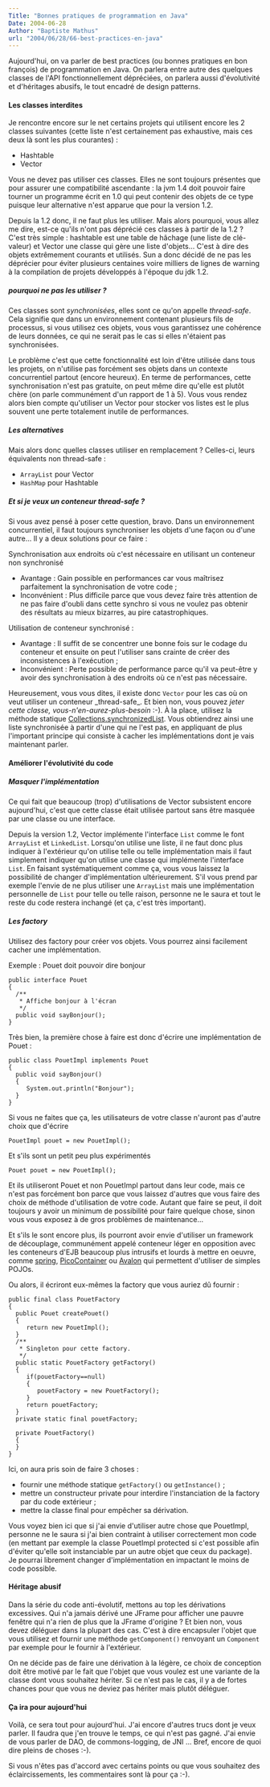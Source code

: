 ```yaml
---
Title: "Bonnes pratiques de programmation en Java"
Date: 2004-06-28
Author: "Baptiste Mathus"
url: "2004/06/28/66-best-practices-en-java"
---
```




Aujourd'hui, on va parler de best practices (ou bonnes pratiques en bon
françois) de programmation en Java. On parlera entre autre des quelques
classes de l'API fonctionnellement dépréciées, on parlera aussi
d'évolutivité et d'héritages abusifs, le tout encadré de design
patterns.

#### Les classes interdites

Je rencontre encore sur le net certains projets qui utilisent encore les
2 classes suivantes (cette liste n'est certainement pas exhaustive, mais
ces deux là sont les plus courantes) :

-   Hashtable
-   Vector

Vous ne devez pas utiliser ces classes. Elles ne sont toujours présentes
que pour assurer une compatibilité ascendante : la jvm 1.4 doit pouvoir
faire tourner un programme écrit en 1.0 qui peut contenir des objets de
ce type puisque leur alternative n'est apparue que pour la version 1.2.

Depuis la 1.2 donc, il ne faut plus les utiliser. Mais alors pourquoi,
vous allez me dire, est-ce qu'ils n'ont pas déprécié ces classes à
partir de la 1.2 ? C'est très simple : hashtable est une table de
hâchage (une liste de clé-valeur) et Vector une classe qui gère une
liste d'objets... C'est à dire des objets extrêmement courants et
utilisés. Sun a donc décidé de ne pas les déprécier pour éviter
plusieurs centaines voire milliers de lignes de warning à la compilation
de projets développés à l'époque du jdk 1.2.

##### pourquoi ne pas les utiliser ?

Ces classes sont *synchronisées*, elles sont ce qu'on appelle
*thread-safe*. Cela signifie que dans un environnement contenant
plusieurs fils de processus, si vous utilisez ces objets, vous vous
garantissez une cohérence de leurs données, ce qui ne serait pas le cas
si elles n'étaient pas synchronisées.

Le problème c'est que cette fonctionnalité est loin d'être utilisée dans
tous les projets, on n'utilise pas forcément ses objets dans un contexte
concurrentiel partout (encore heureux). En terme de performances, cette
synchronisation n'est pas gratuite, on peut même dire qu'elle est plutôt
chère (on parle communément d'un rapport de 1 à 5). Vous vous rendez
alors bien compte qu'utiliser un Vector pour stocker vos listes est le
plus souvent une perte totalement inutile de performances.

##### Les alternatives

Mais alors donc quelles classes utiliser en remplacement ? Celles-ci,
leurs équivalents non thread-safe :

-   `ArrayList` pour Vector
-   `HashMap` pour Hashtable

##### Et si je veux un conteneur thread-safe ?

Si vous avez pensé à poser cette question, bravo. Dans un environnement
concurrentiel, il faut toujours synchroniser les objets d'une façon ou
d'une autre... Il y a deux solutions pour ce faire :

Synchronisation aux endroits où c'est nécessaire en utilisant un
conteneur non synchronisé

-   Avantage : Gain possible en performances car vous maîtrisez
    parfaitement la synchronisation de votre code ;
-   Inconvénient : Plus difficile parce que vous devez faire très
    attention de ne pas faire d'oubli dans cette synchro si vous ne
    voulez pas obtenir des résultats au mieux bizarres, au pire
    catastrophiques.

Utilisation de conteneur synchronisé :

-   Avantage : Il suffit de se concentrer une bonne fois sur le codage
    du conteneur et ensuite on peut l'utiliser sans crainte de créer des
    inconsistences à l'exécution ;
-   Inconvénient : Perte possible de performance parce qu'il va
    peut-être y avoir des synchronisation à des endroits où ce n'est pas
    nécessaire.

Heureusement, vous vous dites, il existe donc `Vector` pour les cas où
on veut utiliser un conteneur \_thread-safe\_. Et bien non, vous pouvez
*jeter cette classe, vous-n'en-aurez-plus-besoin* :-). À la place,
utilisez la méthode statique
[Collections.synchronizedList](http://java.sun.com/j2se/1.4.2/docs/api/java/util/Collections.html#synchronizedList(java.util.List) "Javadoc de la classe Collections sur le site de Sun").
Vous obtiendrez ainsi une liste synchronisée à partir d'une qui ne l'est
pas, en appliquant de plus l'important principe qui consiste à cacher
les implémentations dont je vais maintenant parler.

#### Améliorer l'évolutivité du code

##### Masquer l'implémentation

Ce qui fait que beaucoup (trop) d'utilisations de Vector subsistent
encore aujourd'hui, c'est que cette classe était utilisée partout sans
être masquée par une classe ou une interface.

Depuis la version 1.2, Vector implémente l'interface `List` comme le
font `ArrayList` et `LinkedList`. Lorsqu'on utilise une liste, il ne
faut donc plus indiquer à l'extérieur qu'on utilise telle ou telle
implémentation mais il faut simplement indiquer qu'on utilise une classe
qui implémente l'interface `List`. En faisant systématiquement comme ça,
vous vous laissez la possibilité de changer d'implémentation
ultérieurement. S'il vous prend par exemple l'envie de ne plus utiliser
une `ArrayList` mais une implémentation personnelle de `List` pour telle
ou telle raison, personne ne le saura et tout le reste du code restera
inchangé (et ça, c'est très important).

##### Les factory

Utilisez des factory pour créer vos objets. Vous pourrez ainsi
facilement cacher une implémentation.

Exemple : Pouet doit pouvoir dire bonjour

    public interface Pouet
    {
      /**
       * Affiche bonjour à l'écran
       */
      public void sayBonjour();
    }

Très bien, la première chose à faire est donc d'écrire une
implémentation de Pouet :

    public class PouetImpl implements Pouet
    {
      public void sayBonjour()
      {
         System.out.println("Bonjour");
      }
    }

Si vous ne faites que ça, les utilisateurs de votre classe n'auront pas
d'autre choix que d'écrire

    PouetImpl pouet = new PouetImpl();

Et s'ils sont un petit peu plus expérimentés

    Pouet pouet = new PouetImpl();

Et ils utiliseront Pouet et non PouetImpl partout dans leur code, mais
ce n'est pas forcément bon parce que vous laissez d'autres que vous
faire des choix de méthode d'utilisation de votre code. Autant que faire
se peut, il doit toujours y avoir un minimum de possibilité pour faire
quelque chose, sinon vous vous exposez à de gros problèmes de
maintenance...

Et s'ils le sont encore plus, ils pourront avoir envie d'utiliser un
framework de découplage, communément appelé conteneur léger en
opposition avec les conteneurs d'EJB beaucoup plus intrusifs et lourds à
mettre en oeuvre, comme [spring](http://www.springframework.org/),
[PicoContainer](http://www.picocontainer.org/) ou
[Avalon](http://avalon.apache.org/) qui permettent d'utiliser de simples
POJOs.

Ou alors, il écriront eux-mêmes la factory que vous auriez dû fournir :

    public final class PouetFactory
    {
      public Pouet createPouet()
      {
         return new PouetImpl();
      }
      /**
       * Singleton pour cette factory.
       */
      public static PouetFactory getFactory()
      {
         if(pouetFactory==null)
         {
            pouetFactory = new PouetFactory();
         }
         return pouetFactory;
      }
      private static final pouetFactory;

      private PouetFactory()
      {
      }
    }

Ici, on aura pris soin de faire 3 choses :

-   fournir une méthode statique `getFactory()` ou `getInstance()` ;
-   mettre un constructeur private pour interdire l'instanciation de la
    factory par du code extérieur ;
-   mettre la classe final pour empêcher sa dérivation.

Vous voyez bien ici que si j'ai envie d'utiliser autre chose que
PouetImpl, personne ne le saura si j'ai bien contraint à utiliser
correctement mon code (en mettant par exemple la classe PouetImpl
protected si c'est possible afin d'éviter qu'elle soit instanciable par
un autre objet que ceux du package). Je pourrai librement changer
d'implémentation en impactant le moins de code possible.

#### Héritage abusif

Dans la série du code anti-évolutif, mettons au top les dérivations
excessives. Qui n'a jamais dérivé une JFrame pour afficher une pauvre
fenêtre qui n'a rien de plus que la JFrame d'origine ? Et bien non, vous
devez déléguer dans la plupart des cas. C'est à dire encapsuler l'objet
que vous utilisez et fournir une méthode `getComponent()` renvoyant un
`Component` par exemple pour le fournir à l'extérieur.

On ne décide pas de faire une dérivation à la légère, ce choix de
conception doit être motivé par le fait que l'objet que vous voulez est
une variante de la classe dont vous souhaitez hériter. Si ce n'est pas
le cas, il y a de fortes chances pour que vous ne deviez pas hériter
mais plutôt déléguer.

#### Ça ira pour aujourd'hui

Voilà, ce sera tout pour aujourd'hui. J'ai encore d'autres trucs dont je
veux parler. Il faudra que j'en trouve le temps, ce qui n'est pas gagné.
J'ai envie de vous parler de DAO, de commons-logging, de JNI ... Bref,
encore de quoi dire pleins de choses :-).

Si vous n'êtes pas d'accord avec certains points ou que vous souhaitez
des éclaircissements, les commentaires sont là pour ça :-).

